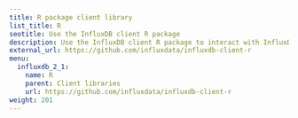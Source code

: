 ```yaml
---
title: R package client library
list_title: R
seotitle: Use the InfluxDB client R package
description: Use the InfluxDB client R package to interact with InfluxDB.
external_url: https://github.com/influxdata/influxdb-client-r
menu:
  influxdb_2_1:
    name: R
    parent: Client libraries
    url: https://github.com/influxdata/influxdb-client-r
weight: 201
---
```

